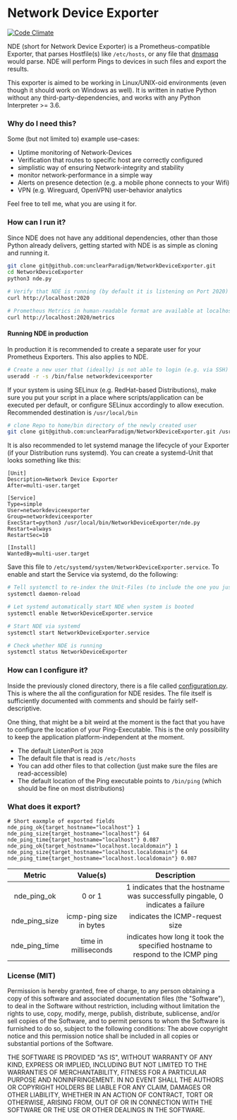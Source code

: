 # Network Device Exporter

[![Code Climate](https://codeclimate.com/github/unclearParadigm/NetworkDeviceExporter/badges/gpa.svg)](https://codeclimate.com/github/dwyl/esta)

NDE (short for Network Device Exporter) is a Prometheus-compatible Exporter, that
parses Hostfile(s) like ```/etc/hosts```, or any file that 
[dnsmasq](https://en.wikipedia.org/wiki/Dnsmasq) would parse. NDE will perform
Pings to devices in such files and export the results. 

This exporter is aimed to be working in Linux/UNIX-oid environments (even though it should work on Windows as well).
It is written in native Python without any third-party-dependencies, and works with any Python Interpreter >= 3.6.

### Why do I need this?

Some (but not limited to) example use-cases:
- Uptime monitoring of Network-Devices
- Verification that routes to specific host are correctly configured
- simplistic way of ensuring Network-integrity and stability
- monitor network-performance in a simple way
- Alerts on presence detection (e.g. a mobile phone connects to your Wifi)
- VPN (e.g. Wireguard, OpenVPN) user-behavior analytics

Feel free to tell me, what you are using it for.

### How can I run it?

Since NDE does not have any additional dependencies, other than those Python already delivers,
getting started with NDE is as simple as cloning and running it.

```bash
git clone git@github.com:unclearParadigm/NetworkDeviceExporter.git
cd NetworkDeviceExporter
python3 nde.py

# Verify that NDE is running (by default it is listening on Port 2020)
curl http://localhost:2020

# Prometheus Metrics in human-readable format are available at localhost:2020/metrics
curl http://localhost:2020/metrics
```

#### Running NDE in production

In production it is recommended to create a separate user for your Prometheus Exporters. This 
also applies to NDE.

```bash
# Create a new user that (ideally) is not able to login (e.g. via SSH)
useradd -r -s /bin/false networkdeviceexporter
```

If your system is using SELinux (e.g. RedHat-based Distributions), make sure you put
your script in a place where scripts/application can be executed per default, or configure
SELinux accordingly to allow execution. Recommended destination is `/usr/local/bin`

```bash
# clone Repo to home/bin directory of the newly created user
git clone git@github.com:unclearParadigm/NetworkDeviceExporter.git /usr/local/bin/NetworkDeviceExporter
```

It is also recommended to let systemd manage the lifecycle of your Exporter (if your Distribution runs systemd).
You can create a systemd-Unit that looks something like this:

```
[Unit]
Description=Network Device Exporter
After=multi-user.target

[Service]
Type=simple
User=networkdeviceexporter
Group=networkdeviceexporter
ExecStart=python3 /usr/local/bin/NetworkDeviceExporter/nde.py
Restart=always
RestartSec=10

[Install]
WantedBy=multi-user.target
```

Save this file to ```/etc/systemd/system/NetworkDeviceExporter.service```.
To enable and start the Service via systemd, do the following:

```bash
# Tell systemctl to re-index the Unit-Files (to include the one you just created)
systemctl daemon-reload

# Let systemd automatically start NDE when system is booted
systemctl enable NetworkDeviceExporter.service

# Start NDE via systemd
systemctl start NetworkDeviceExporter.service

# Check whether NDE is running
systemctl status NetworkDeviceExporter
```

### How can I configure it?

Inside the previously cloned directory, there is a file called [configuration.py](configuration.py). This is
where the all the configuration for NDE resides. The file itself is sufficiently documented
with comments and should be fairly self-descriptive.

One thing, that might be a bit weird at the moment is the fact that you have to configure
the location of your Ping-Executable. This is the only possibility to keep the application
platform-independent at the moment.

- The default ListenPort is `2020`
- The default file that is read is `/etc/hosts`
- You can add other files to that collection (just make sure the files are read-accessible)
- The default location of the Ping executable points to `/bin/ping` (which should be fine on most distributions)

### What does it export?

```
# Short eaxmple of exported fields
nde_ping_ok{target_hostname="localhost"} 1
nde_ping_size{target_hostname="localhost"} 64
nde_ping_time{target_hostname="localhost"} 0.087
nde_ping_ok{target_hostname="localhost.localdomain"} 1
nde_ping_size{target_hostname="localhost.localdomain"} 64
nde_ping_time{target_hostname="localhost.localdomain"} 0.087
```

| Metric        | Value(s)                | Description                                                                    |
|:-------------:|:-----------------------:|:------------------------------------------------------------------------------:|
| nde_ping_ok   | 0 or 1                  | 1 indicates that the hostname was successfully pingable, 0 indicates a failure |
| nde_ping_size | icmp-ping size in bytes | indicates the ICMP-request size                                                |
| nde_ping_time | time in milliseconds    | indicates how long it took the specified hostname to respond to the ICMP ping  |

### License (MIT)

Permission is hereby granted, free of charge, 
to any person obtaining a copy of this software and associated documentation files (the "Software"), 
to deal in the Software without restriction, 
including without limitation the rights to use, copy, modify, merge, publish, distribute, sublicense, 
and/or sell copies of the Software, and to permit persons to whom the Software is furnished to do so, 
subject to the following conditions:
The above copyright notice and this permission notice shall be included in all copies or substantial portions of the Software.

THE SOFTWARE IS PROVIDED "AS IS", WITHOUT WARRANTY OF ANY KIND, EXPRESS OR IMPLIED, 
INCLUDING BUT NOT LIMITED TO THE WARRANTIES OF MERCHANTABILITY, 
FITNESS FOR A PARTICULAR PURPOSE AND NONINFRINGEMENT. 
IN NO EVENT SHALL THE AUTHORS OR COPYRIGHT HOLDERS BE LIABLE FOR ANY CLAIM, 
DAMAGES OR OTHER LIABILITY, WHETHER IN AN ACTION OF CONTRACT, TORT OR OTHERWISE, ARISING FROM, 
OUT OF OR IN CONNECTION WITH THE SOFTWARE OR THE USE OR OTHER DEALINGS IN THE SOFTWARE.
